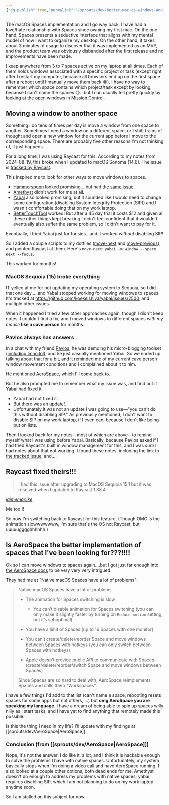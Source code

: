 ```yaml
---
{"dg-publish":true,"permalink":"/sprouts/dev/better-mac-os-windows-and-spaces/","tags":["ramblings","macos","spaces"],"created":"2025-01-07T15:59:33.804-06:00","updated":"2025-01-16T21:20:23.258-06:00"}
---
```


The macOS Spaces implementation and I go way back. I have had a love/hate relationship with Spaces since owning my first mac. On the one hand, Spaces presents a seductive interface that aligns with my mental model of how I want to organize my desktop. On the other hand, it takes about 3 minutes of usage to discover that it was implemented as an MVP, and the product team was obviously disbanded after the first release and no improvements have been made.

I keep anywhere from 3 to 7 spaces active on my laptop at all times. Each of them holds windows associated with a specific project or task (except right after I restart my computer, because all browsers end up on the first space after a reboot until I manually move them back 😠). I have no way to remember which space contains which project/task except by looking, because I can't name the spaces 😠...but I can usually tell pretty quickly by looking at the open windows in Mission Control.

## Moving a window to another space

Something I do tens of times per day is move a window from one space to another. Sometimes I need a window on a different space, or I shift trains of thought and open a new window for the current app before I move to the corresponding space. There are probably five other reasons I'm not thinking of, it just happens.

For a long time, I was using Raycast for this. According to my notes from 2024-08-19, this broke when I updated to macOS Sonoma (14.6). The issue is [tracked by Raycast](https://github.com/raycast/extensions/issues/12493#issuecomment-2129003282).

This inspired me to look for other ways to move windows to spaces. 
- [Hammerspoon](https://github.com/Hammerspoon/hammerspoon) looked promising....but had [the same issue](https://github.com/Hammerspoon/hammerspoon/issues/3666).
- [Amethyst](https://github.com/ianyh/Amethyst) didn't work for me at all.
- [Yabai](https://github.com/koekeishiya/yabai) also looked promising, but it sounded like I would need to change some configuration (disabling System Integrity Protection (SIP)) and I wasn't comfortable doing that on my work laptop. 
- [BetterTouchTool](https://folivora.ai/downloads) worked! But after a 45 day trial it costs $12 and given all these other things kept breaking I didn't feel confident that it wouldn't eventually also suffer the same problem, so I didn't want to pay for it.

Eventually, I tried Yabai just for funsies...and it worked _without_ disabling SIP! 

So I added a couple scripts to my dotfiles ([move-next](https://github.com/pepopowitz/dotfiles/blob/96ac44eb7718a8d908c49dd050dff9e53d61f33b/move-next.sh) and [move-previous](https://github.com/pepopowitz/dotfiles/blob/96ac44eb7718a8d908c49dd050dff9e53d61f33b/move-previous.sh)), and pointed Raycast at them. Here's `move-next`: `yabai -m window --space next --focus`.

This worked for months!

### MacOS Sequoia (15) broke everything

IT yelled at me for not updating my operating system to Sequoia, so I did that one day.....and Yabai stopped working for moving windows to spaces. It's tracked at https://github.com/koekeishiya/yabai/issues/2500, and multiple other issues.

When it happened I tried a few other approaches again, though I didn't keep notes. I couldn't find a fix, and I moved windows to different spaces _with my mouse_ **like a cave person** for months. 

### Pavlos always has answers

In a chat with my friend [Pavlos](https://bsky.app/profile/pav.vin), he was demoing his micro-blogging toolset ([including lmno.lol](https://lmno.lol/pvinis)), and he just casually mentioned Yabai. So we ended up talking about that for a bit, and it reminded me of my current cave person window movement conditions and I complained about it to him.

He mentioned [AeroSpace](https://nikitabobko.github.io/AeroSpace/guide), which I'll come back to.

But he also prompted me to remember what my issue was, and find out if Yabai had fixed it.

- Yabai had not fixed it.
- [But there was an update!](https://github.com/koekeishiya/yabai/issues/2484#issuecomment-2523222213).
- Unfortunately it was not an update I was going to use—"you can't do this without disabling SIP." As previously mentioned, I don't want to disable SIP on my work laptop, if I even can, because I don't like being put on lists.

Then I looked back for my notes—most of which are above—to remind myself what I was using before Yabai. Basically, because Pavlos asked if I had tried Raycast's built in window management for this, and I was _sure_ I had notes about that not working. I found these notes, including the link to [the tracked issue](https://github.com/raycast/extensions/issues/12493#issuecomment-2129003282), and....

## Raycast fixed theirs!!!

> I had this issue after upgrading to MacOS Sequoia 15.1 but it was resolved when I updated to Raycast 1.88.4

[_jaimemarijke_](https://github.com/raycast/extensions/issues/12493#issuecomment-2551992403)

Me too!!!

So now I'm switching back to Raycast for this feature. (Though OMG is the animation slowwwwwww, I'm sure that's the OS not Raycast, but uuuuugggghhhhhh.)

## Is AeroSpace the better implementation of spaces that I've been looking for???!!!!

Ok so I can move windows to spaces again....but I got just far enough into [the AeroSpace docs](https://nikitabobko.github.io/AeroSpace/guide#emulation-of-virtual-workspaces) to be very very very intrigued. 

They had me at "Native macOS Spaces have a lot of problems": 

> Native macOS Spaces have a lot of problems
> 
> - The animation for Spaces switching is slow
>     
>     - You can’t disable animation for Spaces switching (you can only make it slightly faster by turning on `Reduce motion` setting, but it’s suboptimal)
>     
> - You have a limit of Spaces (up to 16 Spaces with one monitor)
>     
> - You can’t create/delete/reorder Space and move windows between Spaces with hotkeys (you can only switch between Spaces with hotkeys)
>     
> - Apple doesn’t provide public API to communicate with Spaces (create/delete/reorder/switch Space and move windows between Spaces)
> 
> Since Spaces are so hard to deal with, AeroSpace reimplements Spaces and calls them "Workspaces".

I have a few things I'd add to that list (can't name a space, rebooting resets spaces for some apps but not others, ...) but **omg AeroSpace you are speaking my language**. I have a dream of being able to spin up spaces willy nilly as I start tasks, and I have yet to find anything that remotely made this possible.

Is this the thing I need in my life? I'll update with my findings at [[sprouts/dev/AeroSpace\|AeroSpace]].

### Conclusion (from [[sprouts/dev/AeroSpace\|AeroSpace]])

Nope, it's not the answer. I do like it, a lot, and I think it is hackable enough to solve the problems I have with native spaces. Unfortunately, my system basically stops when I'm doing a video call and have AeroSpace running. I also looked at a couple other options, both dead ends for me. Amethyst doesn't do enough to address my problems with native spaces; yabai requires disabling SIP, which I am not planning to do on my work laptop anytime soon.

So I am stalled on this subject for now.